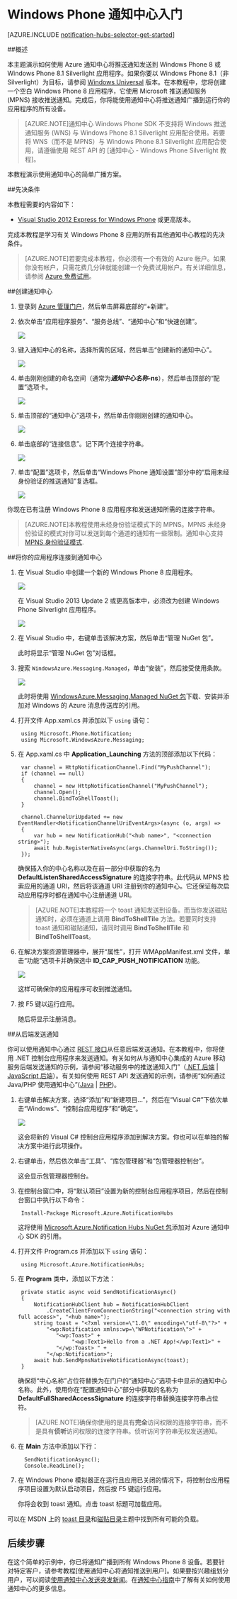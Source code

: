<properties
	pageTitle="Azure 通知中心入门（Windows Phone）| Windows Azure"
	description="在本教程中，你将了解如何使用 Azure 通知中心将通知推送到 Windows Phone 8 或 Windows Phone 8.1 Silverlight 应用程序。"
	services="notification-hubs"
	documentationCenter="windows"
	authors="wesmc7777"
	manager="dwrede"
	editor="dwrede"/>

<tags
	ms.service="notification-hubs"
	ms.date="09/08/2015"
	wacn.date="12/17/2015"/>
	
	
# Windows Phone 通知中心入门

[AZURE.INCLUDE [notification-hubs-selector-get-started](../includes/notification-hubs-selector-get-started.md)]

##概述

本主题演示如何使用 Azure 通知中心将推送通知发送到 Windows Phone 8 或 Windows Phone 8.1 Silverlight 应用程序。如果你要以 Windows Phone 8.1（非 Silverlight）为目标，请参阅 [Windows Universal](/documentation/articles/notification-hubs-windows-store-dotnet-get-started/) 版本。在本教程中，您将创建一个空白 Windows Phone 8 应用程序，它使用 Microsoft 推送通知服务 (MPNS) 接收推送通知。完成后，你将能使用通知中心将推送通知广播到运行你的应用程序的所有设备。

> [AZURE.NOTE]通知中心 Windows Phone SDK 不支持将 Windows 推送通知服务 (WNS) 与 Windows Phone 8.1 Silverlight 应用配合使用。若要将 WNS（而不是 MPNS）与 Windows Phone 8.1 Silverlight 应用配合使用，请遵循使用 REST API 的 [通知中心 - Windows Phone Silverlight 教程]。

本教程演示使用通知中心的简单广播方案。

##先决条件

本教程需要的内容如下：

+ [Visual Studio 2012 Express for Windows Phone] 或更高版本。

完成本教程是学习有关 Windows Phone 8 应用的所有其他通知中心教程的先决条件。

> [AZURE.NOTE]若要完成本教程，你必须有一个有效的 Azure 帐户。如果你没有帐户，只需花费几分钟就能创建一个免费试用帐户。有关详细信息，请参阅 [Azure 免费试用](/pricing/free-trial/)。

##创建通知中心

1. 登录到 [Azure 管理门户]，然后单击屏幕底部的“+新建”。

2. 依次单击“应用程序服务”、“服务总线”、“通知中心”和“快速创建”。

   	![][7]

3. 键入通知中心的名称，选择所需的区域，然后单击“创建新的通知中心”。

   	![][8]

4. 单击刚刚创建的命名空间（通常为***通知中心名称*-ns**），然后单击顶部的“配置”选项卡。

   	![][9]

5. 单击顶部的“通知中心”选项卡，然后单击你刚刚创建的通知中心。

   	![][10]

6. 单击底部的“连接信息”。记下两个连接字符串。

   	![][12]

7. 单击“配置”选项卡，然后单击“Windows Phone 通知设置”部分中的“启用未经身份验证的推送通知”复选框。

   	![][15]

你现在已有注册 Windows Phone 8 应用程序和发送通知所需的连接字符串。

> [AZURE.NOTE]本教程使用未经身份验证模式下的 MPNS。MPNS 未经身份验证的模式对你可以发送到每个通道的通知有一些限制。通知中心支持 [MPNS 身份验证模式](http://msdn.microsoft.com/library/windowsphone/develop/ff941099(v=vs.105).aspx). <!--Refer to [Notification Hubs How-To for Windows Phone 8] for more information on how to use MPNS authenticated mode.-->

##将你的应用程序连接到通知中心

1. 在 Visual Studio 中创建一个新的 Windows Phone 8 应用程序。

   	![][13]

	在 Visual Studio 2013 Update 2 或更高版本中，必须改为创建 Windows Phone Silverlight 应用程序。
	
	![][11]

2. 在 Visual Studio 中，右键单击该解决方案，然后单击“管理 NuGet 包”。

	此时将显示“管理 NuGet 包”对话框。

3. 搜索 `WindowsAzure.Messaging.Managed`，单击“安装”，然后接受使用条款。

	![][20]

	此时将使用 <a href="http://nuget.org/packages/WindowsAzure.Messaging.Managed/">WindowsAzure.Messaging.Managed NuGet 包</a>下载、安装并添加对 Windows 的 Azure 消息传送库的引用。

4. 打开文件 App.xaml.cs 并添加以下 `using` 语句：

        using Microsoft.Phone.Notification;
        using Microsoft.WindowsAzure.Messaging;

5. 在 App.xaml.cs 中 **Application\_Launching** 方法的顶部添加以下代码：
	
	    var channel = HttpNotificationChannel.Find("MyPushChannel");
        if (channel == null)
        {
            channel = new HttpNotificationChannel("MyPushChannel");
            channel.Open();
            channel.BindToShellToast();
        }

        channel.ChannelUriUpdated += new EventHandler<NotificationChannelUriEventArgs>(async (o, args) =>
        {
            var hub = new NotificationHub("<hub name>", "<connection string>");
            await hub.RegisterNativeAsync(args.ChannelUri.ToString());
        });

    确保插入你的中心名称以及在前一部分中获取的名为 **DefaultListenSharedAccessSignature** 的连接字符串。此代码从 MPNS 检索应用的通道 URI，然后将该通道 URI 注册到你的通知中心。它还保证每次启动应用程序时都在通知中心注册通道 URI。

	>[AZURE.NOTE]本教程将一个 toast 通知发送到设备。而当你发送磁贴通知时，必须在通道上调用 **BindToShellTile** 方法。若要同时支持 toast 通知和磁贴通知，请同时调用 **BindToShellTile** 和 **BindToShellToast**。

6. 在解决方案资源管理器中，展开“属性”，打开 WMAppManifest.xml 文件，单击“功能”选项卡并确保选中 **ID\_CAP\_PUSH\_NOTIFICATION** 功能。

   	![][14]

   	这样可确保你的应用程序可收到推送通知。

7. 按 F5 键以运行应用。

	随后将显示注册消息。

##从后端发送通知

你可以使用通知中心通过 <a href="http://msdn.microsoft.com/library/windowsazure/dn223264.aspx">REST 接口</a>从任意后端发送通知。在本教程中，你将使用 .NET 控制台应用程序来发送通知。有关如何从与通知中心集成的 Azure 移动服务后端发送通知的示例，请参阅“移动服务中的推送通知入门”（[.NET 后端](/documentation/articles/mobile-services-javascript-backend-windows-phone-get-started-push) | [JavaScript 后端](/documentation/articles/mobile-services-javascript-backend-windows-phone-get-started-push)）。有关如何使用 REST API 发送通知的示例，请参阅“如何通过 Java/PHP 使用通知中心”([Java](/documentation/articles/notification-hubs-java-backend-how-to) | [PHP](/documentation/articles/notification-hubs-php-backend-how-to))。

1. 右键单击解决方案，选择“添加”和“新建项目...”，然后在“Visual C#”下依次单击“Windows”、“控制台应用程序”和“确定”。

   	![][6]

	这会将新的 Visual C# 控制台应用程序添加到解决方案。你也可以在单独的解决方案中进行此项操作。

2. 右键单击，然后依次单击“工具”、“库包管理器”和“包管理器控制台”。

	这会显示包管理器控制台。

3. 在控制台窗口中，将“默认项目”设置为新的控制台应用程序项目，然后在控制台窗口中执行以下命令：

        Install-Package Microsoft.Azure.NotificationHubs

	这将使用 <a href="http://www.nuget.org/packages/Microsoft.Azure.NotificationHubs/">Microsoft.Azure.Notification Hubs NuGet 包</a>添加对 Azure 通知中心 SDK 的引用。

4. 打开文件 Program.cs 并添加以下 `using` 语句：

        using Microsoft.Azure.NotificationHubs;

5. 在 **Program** 类中，添加以下方法：

        private static async void SendNotificationAsync()
        {
            NotificationHubClient hub = NotificationHubClient
				.CreateClientFromConnectionString("<connection string with full access>", "<hub name>");
            string toast = "<?xml version=\"1.0\" encoding=\"utf-8\"?>" +
                "<wp:Notification xmlns:wp=\"WPNotification\">" +
                   "<wp:Toast>" +
                        "<wp:Text1>Hello from a .NET App!</wp:Text1>" +
                   "</wp:Toast> " +
                "</wp:Notification>";
            await hub.SendMpnsNativeNotificationAsync(toast);
        }

	确保将“中心名称”占位符替换为在门户的“通知中心”选项卡中显示的通知中心名称。此外，使用你在“配置通知中心”部分中获取的名称为 **DefaultFullSharedAccessSignature** 的连接字符串替换连接字符串占位符。

	>[AZURE.NOTE]确保你使用的是具有**完全**访问权限的连接字符串，而不是具有**侦听**访问权限的连接字符串。侦听访问字符串无权发送通知。

6. 在 **Main** 方法中添加以下行：

         SendNotificationAsync();
		 Console.ReadLine();

7. 在 Windows Phone 模拟器正在运行且应用已关闭的情况下，将控制台应用程序项目设置为默认启动项目，然后按 F5 键运行应用。

	你将会收到 toast 通知。点击 toast 标题可加载应用。

可以在 MSDN 上的 [toast 目录]和[磁贴目录]主题中找到所有可能的负载。

## 后续步骤

在这个简单的示例中，你已将通知广播到所有 Windows Phone 8 设备。若要针对特定客户，请参考教程[使用通知中心将通知推送到用户]。如果要按兴趣组划分用户，可以阅读[使用通知中心发送突发新闻]。在[通知中心指南]中了解有关如何使用通知中心的更多信息。



<!-- Images. -->
[6]: ./media/notification-hubs-windows-phone-get-started/notification-hub-create-console-app.png
[7]: ./media/notification-hubs-windows-phone-get-started/notification-hub-create-from-portal.png
[8]: ./media/notification-hubs-windows-phone-get-started/notification-hub-create-from-portal2.png
[9]: ./media/notification-hubs-windows-phone-get-started/notification-hub-select-from-portal.png
[10]: ./media/notification-hubs-windows-phone-get-started/notification-hub-select-from-portal2.png
[11]: ./media/notification-hubs-windows-phone-get-started/notification-hub-create-wp-silverlight-app.png
[12]: ./media/notification-hubs-windows-phone-get-started/notification-hub-connection-strings.png

[13]: ./media/notification-hubs-windows-phone-get-started/notification-hub-create-wp-app.png
[14]: ./media/notification-hubs-windows-phone-get-started/mobile-app-enable-push-wp8.png
[15]: ./media/notification-hubs-windows-phone-get-started/notification-hub-pushauth.png
[20]: ./media/notification-hubs-windows-phone-get-started/notification-hub-windows-universal-app-install-package.png
[213]: ./media/notification-hubs-windows-phone-get-started/notification-hub-create-console-app.png





<!-- URLs. -->
  [Visual Studio 2012 Express for Windows Phone]: https://go.microsoft.com/fwLink/p/?LinkID=268374

  [通知中心指南]: http://msdn.microsoft.com/zh-cn/library/jj927170.aspx
  [Notification Hubs How-To for Windows Phone 8]: tbd!!!
  [Azure 试用]: /pricing/1rmb-trial/
  [Azure 管理门户]: https://manage.windowsazure.cn/
  [WindowsAzure.ServiceBus NuGet 包]: http://nuget.org/packages/WindowsAzure.ServiceBus/
  [toast 目录]: http://msdn.microsoft.com/library/windowsphone/develop/jj662938(v=vs.105).aspx
  [磁贴目录]: http://msdn.microsoft.com/library/windowsphone/develop/hh202948(v=vs.105).aspx
  [使用通知中心向用户推送通知]:  /documentation/articles/notification-hubs-aspnet-backend-windows-dotnet-notify-users
  [使用通知中心发送突发新闻]: /documentation/articles/notification-hubs-windows-store-dotnet-send-breaking-news
  [toast 目录]: http://msdn.microsoft.com/zh-cn/library/windowsphone/develop/jj662938(v=vs.105).aspx
  [磁贴目录]: http://msdn.microsoft.com/zh-cn/library/windowsphone/develop/hh202948(v=vs.105).aspx
  [MPNS 身份验证模式]: http://msdn.microsoft.com/zh-cn/library/windowsphone/develop/ff941099(v=vs.105).aspx
<!---HONumber=Mooncake_1207_2015-->
